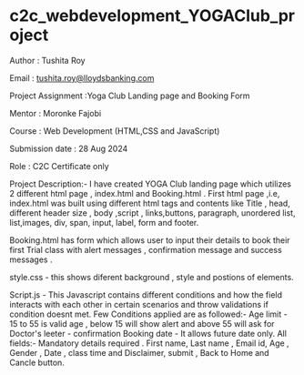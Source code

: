 # c2c_webdevelopment_YOGAClub_project
 Author : Tushita Roy

Email : tushita.roy@lloydsbanking.com

Project Assignment :Yoga Club Landing page and Booking Form

Mentor : Moronke Fajobi

Course : Web Development (HTML,CSS and JavaScript)

Submission date : 28 Aug 2024

Role : C2C Certificate only

Project Description:- I have created YOGA Club landing page which utilizes 2 different html page , index.html and Booking.html . First html page ,i.e, index.html was built using different html tags and contents like Title , head, different header size , body ,script , links,buttons, paragraph, unordered list, list,images, div, span, input, label, form and footer.

Booking.html has form which allows user to input their details to book their first Trial class with alert messages , confirmation message and success messages .

style.css - this shows diferent background , style and postions of elements.

Script.js - This Javascript contains different conditions and how the field interacts with each other in certain scenarios and throw validations if condition doesnt met.
Few Conditions applied are as followed:-
Age limit - 15 to 55 is valid age , below 15 will show alert and above 55 will ask for Doctor's leeter - confirmation
Booking date - It allows future date only.
All fields:- Mandatory details required .
First name, Last name , Email id, Age , Gender , Date , class time and Disclaimer, submit , Back to Home and Cancle button.
